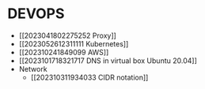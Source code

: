 # DEVOPS

- [[2023041802275252 Proxy]]
- [[2023052612311111 Kubernetes]]
- [[202310241849099 AWS]]
- [[2023101718321717 DNS in virtual box  Ubuntu 20.04]]
- Network
	- [[202310311934033 CIDR notation]]